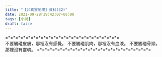```yaml
---
title: "【非真實地場】資料(32)"
date: 2021-09-28T19:42:07+08:00
tags: [小說]
draft: false
---
```


=\*=\*=\*=\*=\*=\*=\*=\*=\*=\*=\*=\*=\*=\*=\*=\*=\*=\*=\*=\*=\*=\*=  
不要觸碰皮膚，那裡沒有感覺。
不要觸碰肌肉，那裡沒有血液。
不要觸碰骨頭，那裡沒有靈魂。
=\*=\*=\*=\*=\*=\*=\*=\*=\*=\*=\*=\*=\*=\*=\*=\*=\*=\*=\*=\*=\*=\*=  